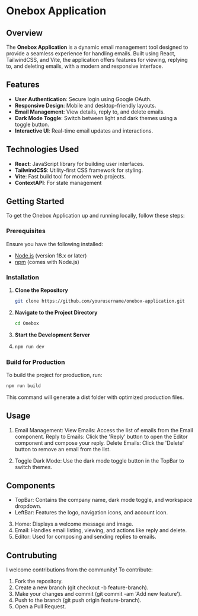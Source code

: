 # Onebox Application

## Overview

The **Onebox Application** is a dynamic email management tool designed to provide a seamless experience for handling emails. Built using React, TailwindCSS, and Vite, the application offers features for viewing, replying to, and deleting emails, with a modern and responsive interface.

## Features

- **User Authentication**: Secure login using Google OAuth.
- **Responsive Design**: Mobile and desktop-friendly layouts.
- **Email Management**: View details, reply to, and delete emails.
- **Dark Mode Toggle**: Switch between light and dark themes using a toggle button.
- **Interactive UI**: Real-time email updates and interactions.

## Technologies Used

- **React**: JavaScript library for building user interfaces.
- **TailwindCSS**: Utility-first CSS framework for styling.
- **Vite**: Fast build tool for modern web projects.
- **ContextAPI**: For state management

## Getting Started

To get the Onebox Application up and running locally, follow these steps:

### Prerequisites

Ensure you have the following installed:

- [Node.js](https://nodejs.org/) (version 18.x or later)
- [npm](https://www.npmjs.com/) (comes with Node.js)

### Installation

1. **Clone the Repository**

   ```bash
   git clone https://github.com/yourusername/onebox-application.git

2. **Navigate to the Project Directory**

    ```bash
   cd Onebox

3. **Start the Development Server**

4. ```bash
   npm run dev
   ```

### Build for Production
To build the project for production, run:

```bash
npm run build
```

This command will generate a dist folder with optimized production files.

## Usage
1. Email Management:
View Emails: Access the list of emails from the Email component.
Reply to Emails: Click the 'Reply' button to open the Editor component and compose your reply.
Delete Emails: Click the 'Delete' button to remove an email from the list.

2. Toggle Dark Mode: Use the dark mode toggle button in the TopBar to switch themes.

## Components
- TopBar: Contains the company name, dark mode toggle, and workspace dropdown.
- LeftBar: Features the logo, navigation icons, and account icon.
3. Home: Displays a welcome message and image.
4. Email: Handles email listing, viewing, and actions like reply and delete.
5. Editor: Used for composing and sending replies to emails.

## Contrubuting
I welcome contributions from the community! To contribute:

1. Fork the repository.
2. Create a new branch (git checkout -b feature-branch).
3. Make your changes and commit (git commit -am 'Add new feature').
4. Push to the branch (git push origin feature-branch).
5. Open a Pull Request.


